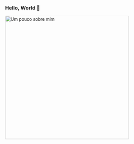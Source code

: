### Hello, World 👋

<a href="https://imgflip.com/i/4lxs4z"><img src="https://i.imgflip.com/4lxs4z.png" width="400" height="400" alt="Um pouco sobre mim"/></a>

<!--
**Gilszon/Gilszon** is a ✨ _special_ ✨ repository because its `README.md` (this file) appears on your GitHub profile.



Here are some ideas to get you started:

- 🔭 I’m currently working on ...
- 🌱 I’m currently learning ...
- 👯 I’m looking to collaborate on ...
- 🤔 I’m looking for help with ...
- 💬 Ask me about ...
- 📫 How to reach me: ...
- 😄 Pronouns: ...
- ⚡ Fun fact: ...
-->
